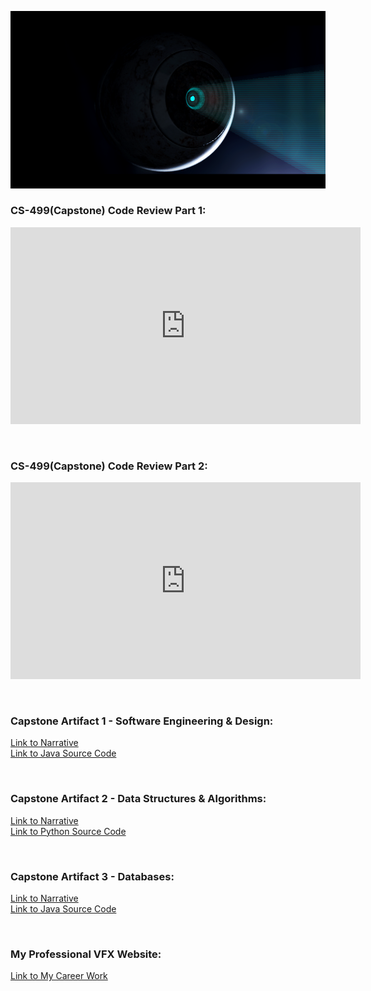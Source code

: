 
![3D Render:](https://github.com/Pbingy1788/pbingy1788.github.io/blob/master/images/Renderv6.png)


### CS-499(Capstone) Code Review Part 1:
<iframe width="560" height="315" src="https://www.youtube.com/embed/k9iogyd2K_I" frameborder="0" allow="accelerometer; autoplay; encrypted-media; gyroscope; picture-in-picture" allowfullscreen></iframe>

<p>&nbsp;</p>

### CS-499(Capstone) Code Review Part 2:
<iframe width="560" height="315" src="https://www.youtube.com/embed/_afPZty8hCc" frameborder="0" allow="accelerometer; autoplay; encrypted-media; gyroscope; picture-in-picture" allowfullscreen></iframe>

<p>&nbsp;</p>

### Capstone Artifact 1 - Software Engineering & Design:
[Link to Narrative](https://github.com/Pbingy1788/pbingy1788.github.io/blob/master/Artifact%20%231/Bingham_William_CS_499_MilestoneTwo_Narrative.docx)<br/>
[Link to Java Source Code](https://github.com/Pbingy1788/pbingy1788.github.io/tree/master/Artifact%20%231/SRC)<br/>

<p>&nbsp;</p>

### Capstone Artifact 2 - Data Structures & Algorithms:

[Link to Narrative](https://github.com/Pbingy1788/pbingy1788.github.io/blob/master/Artifact%20%232/Bingham_William_CS499_4_2_MilestoneThree_Narrative.docx)<br/>
[Link to Python Source Code](https://github.com/Pbingy1788/pbingy1788.github.io/blob/master/Artifact%20%232/CS_499_Final.py#L39)

<p>&nbsp;</p>

### Capstone Artifact 3 - Databases:
[Link to Narrative](https://github.com/Pbingy1788/pbingy1788.github.io/tree/master/Artifact%20%233/SRC)<br/>
[Link to Java Source Code](https://github.com/Pbingy1788/pbingy1788.github.io/tree/master/Artifact%20%233/SRC)

<p>&nbsp;</p>

### My Professional VFX Website:
[Link to My Career Work](https://pbingham1788.wixsite.com/areaofeffects/models)<br/>


